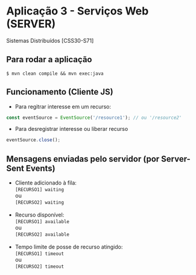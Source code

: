 # Aplicação 3 - Serviços Web (SERVER)
Sistemas Distribuídos [CSS30-S71]

## Para rodar a aplicação
```$ mvn clean compile && mvn exec:java```

## Funcionamento (Cliente JS)
- Para regitrar interesse em um recurso:
```JavaScript
const eventSource = EventSource('/resource1'); // ou '/resource2'
```

- Para desregistrar interesse ou liberar recurso
```JavaScript
eventSource.close();
```

## Mensagens enviadas pelo servidor (por Server-Sent Events)
- Cliente adicionado à fila: <br/>
`[RECURSO1] waiting` <br/>
ou <br/>
`[RECURSO2] waiting` <br/><br/>
- Recurso disponível: <br/>
`[RECURSO1] available` <br/>
ou <br/>
`[RECURSO2] available` <br/><br/>
- Tempo limite de posse de recurso atingido: <br/>
`[RECURSO1] timeout` <br/>
ou <br/>
`[RECURSO2] timeout`